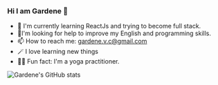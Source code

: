 ### Hi I am Gardene  👋

- 🌱 I'm currently learning ReactJs and trying to become full stack.
- 🤔I'm looking for help to improve my English and programming skills.
- 📫 How to reach me: gardene.v.c@gmail.com
- 🪄 I love learning new things
- 🧘‍♀️ Fun fact: I'm a yoga practitioner.

![Gardene's GitHub stats](https://github-readme-stats.vercel.app/api?username=Gardene10&show_icons=true&theme=radical)
